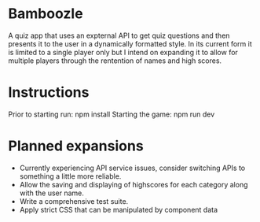 # Bamboozle

A quiz app that uses an expternal API to get quiz questions and then presents it to the user in a dynamically formatted style. In its current form it is limited to a single player only but I intend on expanding it to allow for multiple players through the rentention of names and high scores.

# Instructions
Prior to starting run: npm install 
Starting the game: npm run dev

# Planned expansions
- Currently experiencing API service issues, consider switching APIs to something a little more reliable. 
- Allow the saving and displaying of highscores for each category along with the user name.
- Write a comprehensive test suite.
- Apply strict CSS that can be manipulated by component data